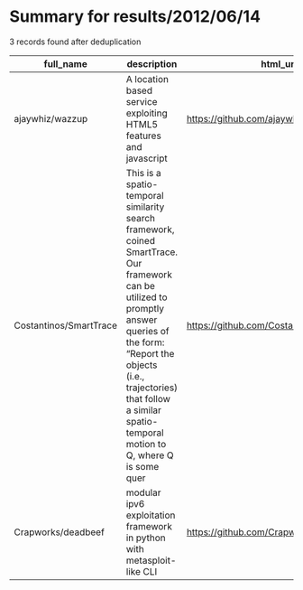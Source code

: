 
# Summary for results/2012/06/14
    
3 records found after deduplication

| full_name | description | html_url | matched_list | matched_count | pushed_at | size | stargazers_count | language | forks_count |
|------------------------|------------------------------------------------------------------------------------------------------------------------------------------------------------------------------------------------------------------------------------------------------------------|-------------------------------------------|----------------|-----------------|---------------------------|--------|--------------------|------------|---------------|
| ajaywhiz/wazzup | A location based service exploiting HTML5 features and javascript | https://github.com/ajaywhiz/wazzup | ['exploit'] | 1 | 2012-06-14 15:24:43+00:00 | 489 | 3 | JavaScript | 2 |
| Costantinos/SmartTrace | This is a spatio-temporal similarity search framework, coined SmartTrace. Our framework can be utilized to promptly answer queries of the form: “Report the objects (i.e., trajectories) that follow a similar spatio-temporal motion to Q, where Q is some quer | https://github.com/Costantinos/SmartTrace | ['exploit'] | 1 | 2012-06-14 13:19:01+00:00 | 100 | 1 | | 0 |
| Crapworks/deadbeef | modular ipv6 exploitation framework in python with metasploit-like CLI | https://github.com/Crapworks/deadbeef | ['exploit'] | 1 | 2012-06-14 21:46:49+00:00 | 116 | 2 | | 3 |
